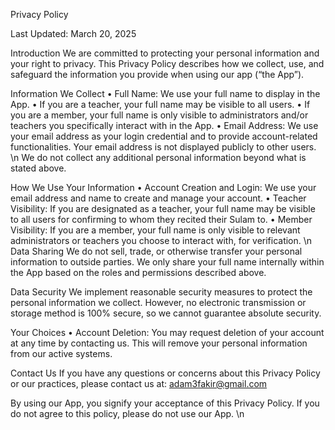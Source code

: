 Privacy Policy 

Last Updated: March 20, 2025

Introduction 
We are committed to protecting your personal information and your right to privacy. This Privacy Policy describes how we collect, use, and safeguard the information you provide when using our app (“the App”).

Information We Collect 
	•	Full Name: We use your full name to display in the App. 
	•	If you are a teacher, your full name may be visible to all users. 
	•	If you are a member, your full name is only visible to administrators and/or teachers you specifically interact with in the App. 
	•	Email Address: We use your email address as your login credential and to provide account-related functionalities. Your email address is not displayed publicly to other users. 
\n
We do not collect any additional personal information beyond what is stated above.

How We Use Your Information 
	•	Account Creation and Login: We use your email address and name to create and manage your account. 
	•	Teacher Visibility: If you are designated as a teacher, your full name may be visible to all users for confirming to whom they recited their Sulam to. 
	•	Member Visibility: If you are a member, your full name is only visible to relevant administrators or teachers you choose to interact with, for verification. 
\n
Data Sharing 
We do not sell, trade, or otherwise transfer your personal information to outside parties. We only share your full name internally within the App based on the roles and permissions described above. 

Data Security 
We implement reasonable security measures to protect the personal information we collect. However, no electronic transmission or storage method is 100% secure, so we cannot guarantee absolute security. 

Your Choices 
	•	Account Deletion: You may request deletion of your account at any time by contacting us. This will remove your personal information from our active systems. 
 
Contact Us 
If you have any questions or concerns about this Privacy Policy or our practices, please contact us at: 
adam3fakir@gmail.com 


By using our App, you signify your acceptance of this Privacy Policy. If you do not agree to this policy, please do not use our App. \n
